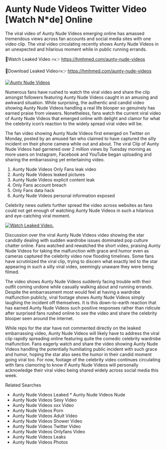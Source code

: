 ﻿# Aunty Nude Videos Twitter Video [Watch N*de] Online

The viral video of ﻿Aunty Nude Videos emerging online has amassed tremendous views across fan accounts and social media sites with one video clip. The viral video circulating recently shows ﻿Aunty Nude Videos in an unexpected and hilarious moment while in public running errands. 

🔴Watch Leaked Video 🔥👉  https://hmhmed.com/aunty-nude-videos 

🔴Download Leaked Video🔥👉  https://hmhmed.com/aunty-nude-videos 

[![Aunty Nude Videos](https://i.imgur.com/dJHk4Zq.gif)](https://hmhmed.com/aunty-nude-videos)

Numerous fans have rushed to watch the viral video and share the clip amongst followers featuring ﻿Aunty Nude Videos caught in an amusing and awkward situation. While surprising, the authentic and candid video showing ﻿Aunty Nude Videos handling a real life blooper so genuinely has earned praise from viewers. Nonetheless, fans watch the current viral video of ﻿Aunty Nude Videos that emerged online with delight and clamor for what the celebrity icon’s reaction to the widely spread viral video will be.

The fan video showing ﻿Aunty Nude Videos first emerged on Twitter on Monday, posted by an amused fan who claimed to have captured the silly incident on their phone camera while out and about. The viral Clip of ﻿Aunty Nude Videos had garnered over 2 million views by Tuesday morning as more users on Instagram, Facebook and YouTube began uploading and sharing the embarrassing yet entertaining video. 

1. ﻿Aunty Nude Videos Only Fans leak video
2. ﻿Aunty Nude Videos leaked pictures
3. ﻿Aunty Nude Videos explicit content leak
4. Only Fans account breach
5. Only Fans data hack
6. ﻿Aunty Nude Videos personal information exposed

Celebrity news outlets further spread the video across websites as fans could not get enough of watching ﻿Aunty Nude Videos in such a hilarious and eye-catching viral moment. 

[![Watch Leaked Video.](https://miro.medium.com/v2/resize:fit:828/format:webp/1*cilzJN44JGOrTw9NJCrNHA.gif "Watch Leaked Video")](https://hmhmed.com/aunty-nude-videos)

Discussion over the viral ﻿Aunty Nude Videos video showing the star candidly dealing with sudden wardrobe issues dominated pop culture chatter online. Fans watched and rewatched the short video, praising ﻿Aunty Nude Videos for taking the malfunction with grace and humor even as cameras captured the celebrity video now flooding timelines. Some fans have scrutinized the viral clip, trying to discern what exactly led to the star appearing in such a silly viral video, seemingly unaware they were being filmed.

The video shows ﻿Aunty Nude Videos suddenly facing trouble with their outfit coming undone while casually walking about and running errands. Despite the embarrassment most would feel at having a wardrobe malfunction publicly, viral footage shows ﻿Aunty Nude Videos simply laughing the incident off themselves. It is this down-to-earth reaction that has earned ﻿Aunty Nude Videos such positive responses rather than ridicule after surprised fans rushed online to see the video and share the celebrity blooper seen around the internet.  

While reps for the star have not commented directly on the leaked embarrassing video, ﻿Aunty Nude Videos will likely have to address the viral clip rapidly spreading online featuring quite the comedic celebrity wardrobe malfunction. Fans eagerly watch and share the video showing ﻿Aunty Nude Videos handling the potentially humiliating public incident with such grace and humor, hoping the star also sees the humor in their candid moment going viral too. For now, footage of the celebrity video continues circulating with fans clamoring to know if ﻿Aunty Nude Videos will personally acknowledge their viral video being shared widely across social media this week.

Related Searches
* ﻿Aunty Nude Videos Leaked
﻿* Aunty Nude Videos Nude
* ﻿Aunty Nude Videos Sexy Video
* ﻿Aunty Nude Videos xxx Video
* ﻿Aunty Nude Videos Porn
* ﻿Aunty Nude Videos Adult Video
* ﻿Aunty Nude Videos Shower Video
* ﻿Aunty Nude Videos Twitter Video
* ﻿Aunty Nude Videos Onlyfans Video
* ﻿Aunty Nude Videos Leaks
* ﻿Aunty Nude Videos Photos